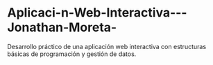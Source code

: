 # Aplicaci-n-Web-Interactiva---Jonathan-Moreta-
Desarrollo práctico de una aplicación web interactiva con estructuras básicas de programación y gestión de datos.
